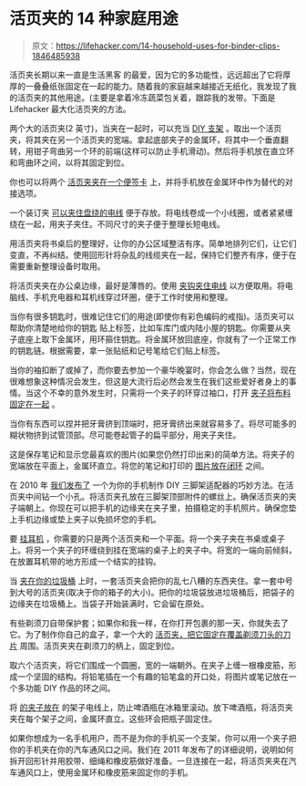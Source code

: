 # 活页夹的 14 种家庭用途

> 原文：<https://lifehacker.com/14-household-uses-for-binder-clips-1846485938>

活页夹长期以来一直是生活黑客 的最爱，因为它的多功能性，远远超出了它将厚厚的一叠叠纸张固定在一起的能力。随着我的家庭越来越接近无纸化，我发现了我的活页夹的其他用途。(主要是拿着冷冻蔬菜包关着，跟踪我的发带。下面是 Lifehacker 最大化活页夹的方法。

两个大的活页夹(2 英寸)，当夹在一起时，可以充当 [DIY 支架](https://lifehacker.com/our-favorite-office-objects-the-endlessly-versatile-bi-5638954) 。取出一个活页夹，将其夹在另一个活页夹的宽端。拿起底部夹子的金属环，将其中一个垂直翻转，用钳子弯曲另一个环的前端(这样可以防止手机滑动)。然后将手机放在直立环和弯曲环之间，以将其固定到位。

你也可以将两个 [活页夹夹在一个便签卡](https://lifehacker.com/make-a-simple-smartphone-dock-out-of-two-binder-clips-5875653) 上，并将手机放在金属环中作为替代的对接选项。

一个装订夹 [可以夹住盘绕的电线](https://lifehacker.com/use-binder-clips-to-neatly-wrap-up-cables-or-headphones-5922127) 便于存放。将电线卷成一个小线圈，或者紧紧缠绕在一起，用夹子夹住。不同尺寸的夹子便于整理长短电线。

用活页夹将书桌后的整理好，让你的办公区域整洁有序。简单地排列它们，让它们变直，不再纠结。使用回形针将杂乱的线缆夹在一起，保持它们整齐有序，便于在需要重新整理设备时取用。

将活页夹夹在办公桌边缘，最好是薄唇的。使用 [夹钩夹住电线](https://lifehacker.com/top-10-diy-miracles-you-can-accomplish-with-a-1-binder-5927857) 以方便取用。将电脑线、手机充电器和耳机线穿过环圈，便于工作时使用和整理。

当你有很多钥匙时，很难记住它们的用途(即使你有彩色编码的戒指)。活页夹可以帮助你清楚地给你的钥匙 贴上标签，比如车库门或内陆小屋的钥匙。你需要从夹子底座上取下金属环，用环箍住钥匙。将金属环放回底座，你就有了一个正常工作的钥匙链。根据需要，拿一张贴纸和记号笔给它们贴上标签。

当你的袖扣断了或掉了，而你要去参加一个豪华晚宴时，你会怎么做？当然，现在很难想象这种情况会发生，但这是大流行后必然会发生在我们这些爱好者身上的事情。当这个不幸的意外发生时，只需将一个夹子的环穿过袖口，打开 [夹子将布料固定在一起](https://lifehacker.com/binder-clips-as-diy-emergency-cuff-links-5277424) 。

当你有东西可以捏并把牙膏挤到顶端时，把牙膏挤出来就容易多了。将尽可能多的糊状物挤到试管顶部。尽可能卷起管子的扁平部分，用夹子夹住。

这是保存笔记和显示您最喜欢的图片(如果您仍然打印出来)的简单方法。将夹子的宽端放在平面上，金属环直立。将您的笔记和打印的 [图片放在闭环](https://lifehacker.com/use-binder-clips-as-photo-displays-or-note-stands-5913030) 之间。

在 2010 年 [我们发布了](https://lifehacker.com/diy-binder-clip-as-cellphone-tripod-mount-5701562) 一个为你的手机制作 DIY 三脚架适配器的巧妙方法。在活页夹中间钻一个小孔。将活页夹孔放在三脚架顶部附件的螺丝上。确保活页夹的夹子端朝上。你现在可以把手机的边缘夹在夹子里，拍摄稳定的手机照片。确保您垫上手机边缘或垫上夹子以免损坏您的手机。

要 [挂耳机](https://lifehacker.com/hang-your-headphones-anywhere-with-two-binder-clips-5942329) ，你需要的只是两个活页夹和一个平面。将一个夹子夹在书桌或桌子上。将另一个夹子的环缠绕到挂在宽端的桌子上的夹子中。将宽的一端向前倾斜，在放置耳机带的地方形成一个结实的挂钩。

当 [夹在你的垃圾桶](https://homehacks.co/brilliant-uses-for-binder-clips/) 上时，一套活页夹会把你的乱七八糟的东西夹住。拿一套中号到大号的活页夹(取决于你的箱子的大小)。把你的垃圾袋放进垃圾桶后，把袋子的边缘夹在垃圾桶上。当袋子开始装满时，它会留在原处。

有些剃须刀自带保护套；如果你和我一样，在你打开包裹的那一天，你就失去了它。为了制作你自己的盒子，拿一个大的 [活页夹，把它固定在覆盖剃须刀头的刀片](https://www.inspiringsavings.com/uses-binder-clips-outside-office/) 周围。活页夹夹在剃须刀的柄上，固定到位。

取六个活页夹，将它们围成一个圆圈，宽的一端朝外。在夹子上缠一根橡皮筋，形成一个坚固的结构。将铅笔插在一个有趣的铅笔盒的开口处，将图片或笔记放在一个多功能 DIY 作品的环之间。

将 [的夹子放在](https://lifehacker.com/top-10-diy-miracles-you-can-accomplish-with-a-1-binder-5927857) 的架子电线上，防止啤酒瓶在冰箱里滚动。放下啤酒瓶，将活页夹夹在每个架子之间，金属环直立。这些环会把瓶子固定住。

如果你想成为一名手机用户，而不是为你的手机买一个支架，你可以用一个夹子把你的手机夹在你的汽车通风口之间。我们在 2011 年发布了的详细说明，说明如何拆开回形针并用胶带、细绳和橡皮筋做好准备。一旦连接在一起，将活页夹夹在汽车通风口上，使用金属环和橡皮筋来固定你的手机。